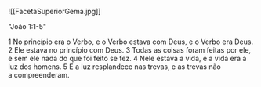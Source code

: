 ![[FacetaSuperiorGema.jpg]]

"João 1:1-5"

1 No princípio era o Verbo, e o Verbo estava com Deus, e o Verbo era Deus.
2 Ele estava no princípio com Deus.
3 Todas as coisas foram feitas por ele, e sem ele nada do que foi feito se fez.
4 Nele estava a vida, e a vida era a luz dos homens.
5 E a luz resplandece nas trevas, e as trevas não a compreenderam.

